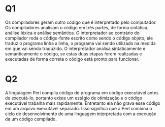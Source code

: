 
# Q1

Os compiladores geram outro código que é interpretado pelo computador. Os compiladores analisam o código em três partes, de forma sintática, análise léxica e análise semântica. O interpretador ao contrário do compilador roda o código-fonte escrito como sendo o código objeto, ele traduz o programa linha a linha, o programa vai sendo utilizado na medida em que vai sendo traduzido. O interpretador analisa sintaticamente e semanticamente o código, se estas duas etapas forem realizadas e executadas de forma correta o código está pronto para funcionar.

# Q2
A linguiagem Perl compila código de programa em código executável antes de executá-lo, portanto existe um estágio de otimização e o código executável trabalha mais rapidamente. Entretanto ela não grava esse código em um arquivo executável separado. Isso significa que a Perl combina o ciclo de desenvolvimento de uma linguagem interpretada com a execução de um código compilado.